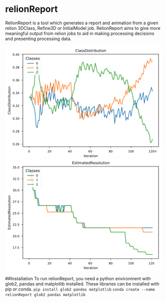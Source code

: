 # relionReport
RelionReport is a tool which generates a report and animation from a given relion 3DClass, Refine3D or InitialModel job. 
RelionReport aims to give more meaningful output from relion jobs to aid in making processing decisions and presenting processing data.

![GitHub Logo](/images/distribution.png)
![GitHub Logo](/images/resolution.png)

##Installation
To run relionReport, you need a python environment with glob2, pandas and matplotlib installed. These libraries can be installed with pip or conda.
`pip install glob2 pandas matplotlib`
`conda create --name relionReport glob2 pandas matplotlib`
